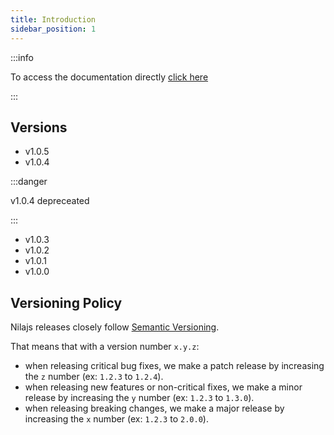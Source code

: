 ```yaml
---
title: Introduction
sidebar_position: 1
---
```


:::info

To access the documentation directly [click here](category/getting-started)

:::

## Versions

- v1.0.5
- v1.0.4

:::danger

v1.0.4 depreceated

:::

- v1.0.3
- v1.0.2
- v1.0.1
- v1.0.0

## Versioning Policy

Nilajs releases closely follow [Semantic Versioning](https://semver.org/).

That means that with a version number `x.y.z`:

- when releasing critical bug fixes, we make a patch release by increasing the `z` number (ex: `1.2.3` to `1.2.4`).
- when releasing new features or non-critical fixes, we make a minor release by increasing the `y` number (ex: `1.2.3` to `1.3.0`).
- when releasing breaking changes, we make a major release by increasing the `x` number (ex: `1.2.3` to `2.0.0`).

